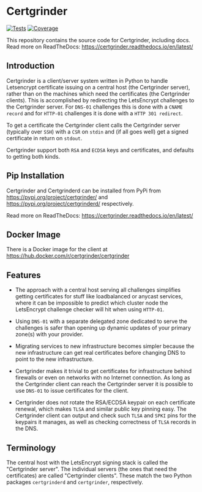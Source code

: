 # Certgrinder

[![Tests](https://github.com/tykling/certgrinder/actions/workflows/ci.yml/badge.svg)](https://github.com/tykling/certgrinder/actions)
[![Coverage](https://codecov.io/gh/tykling/certgrinder/branch/master/graph/badge.svg)](https://codecov.io/gh/tykling/certgrinder)

This repository contains the source code for Certgrinder, including docs. Read more on ReadTheDocs: https://certgrinder.readthedocs.io/en/latest/

## Introduction
Certgrinder is a client/server system written in Python to handle Letsencrypt certificate issuing on a central host (the Certgrinder server), rather than on the machines which need the certificates (the Certgrinder clients). This is accomplished by redirecting the LetsEncrypt challenges to the Certgrinder server. For ``DNS-01`` challenges this is done with a ``CNAME record`` and for ``HTTP-01`` challenges it is done with a ``HTTP 301 redirect``.

To get a certificate the Certgrinder client calls the Certgrinder server (typically over ``SSH``) with a ``CSR`` on ``stdin`` and (if all goes well) get a signed certificate in return on ``stdout``.

Certgrinder support both ``RSA`` and ``ECDSA`` keys and certificates, and defaults to getting both kinds.

## Pip Installation
Certgrinder and Certgrinderd can be installed from PyPi from https://pypi.org/project/certgrinder/ and https://pypi.org/project/certgrinderd/ respectively.

Read more on ReadTheDocs: https://certgrinder.readthedocs.io/en/latest/

## Docker Image
There is a Docker image for the client at https://hub.docker.com/r/certgrinder/certgrinder

## Features
- The approach with a central host serving all challenges simplifies getting certificates for stuff like loadbalanced or anycast services, where it can be impossible to predict which cluster node the LetsEncrypt challenge checker will hit when using ``HTTP-01``.

- Using ``DNS-01`` with a separate delegated zone dedicated to serve the challenges is safer than opening up dynamic updates of your primary zone(s) with your provider.

- Migrating services to new infrastructure becomes simpler because the new infrastructure can get real certificates before changing DNS to point to the new infrastructure.

- Certgrinder makes it trivial to get certificates for infrastructure behind firewalls or even on networks with no Internet connection. As long as the Certgrinder client can reach the Certgrinder server it is possible to use ``DNS-01`` to issue certificates for the client.

- Certgrinder does not rotate the RSA/ECDSA keypair on each certificate renewal, which makes ``TLSA`` and similar public key pinning easy. The Certgrinder client can output and check such ``TLSA`` and ``SPKI`` pins for the keypairs it manages, as well as checking correctness of ``TLSA`` records in the DNS.

## Terminology
The central host with the LetsEncrypt signing stack is called the "Certgrinder server". The individual servers (the ones that need the certificates) are called "Certgrinder clients". These match the two Python packages ``certgrinderd`` and ``certgrinder``, respectively.
